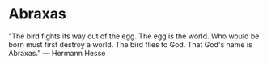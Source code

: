 # Abraxas
“The bird fights its way out of the egg. The egg is the world. Who would be born must first destroy a world. The bird flies to God. That God's name is Abraxas.” ― Hermann Hesse
